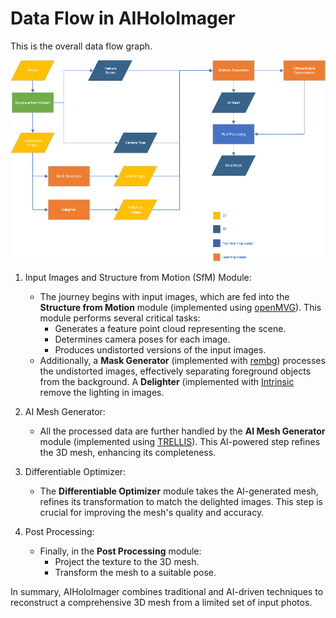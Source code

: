 # Data Flow in AIHoloImager

This is the overall data flow graph.

![Data flow](Img/DataFlow.png)

1. Input Images and Structure from Motion (SfM) Module:
    * The journey begins with input images, which are fed into the **Structure from Motion** module (implemented using [openMVG](https://github.com/openMVG/openMVG)). This module performs several critical tasks:
      * Generates a feature point cloud representing the scene.
      * Determines camera poses for each image.
      * Produces undistorted versions of the input images.
    * Additionally, a **Mask Generator** (implemented with [rembg](https://github.com/danielgatis/rembg)) processes the undistorted images, effectively separating foreground objects from the background. A **Delighter** (implemented with [Intrinsic](https://github.com/compphoto/Intrinsic) remove the lighting in images.

2. AI Mesh Generator:
    * All the processed data are further handled by the **AI Mesh Generator** module (implemented using [TRELLIS](https://github.com/Microsoft/TRELLIS)). This AI-powered step refines the 3D mesh, enhancing its completeness.

3. Differentiable Optimizer:
    * The **Differentiable Optimizer** module takes the AI-generated mesh, refines its transformation to match the delighted images. This step is crucial for improving the mesh's quality and accuracy.

4. Post Processing:
    * Finally, in the **Post Processing** module:
      * Project the texture to the 3D mesh.
      * Transform the mesh to a suitable pose.

In summary, AIHoloImager combines traditional and AI-driven techniques to reconstruct a comprehensive 3D mesh from a limited set of input photos.
